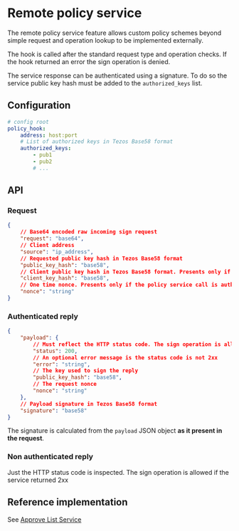 # Remote policy service

The remote policy service feature allows custom policy schemes beyond simple request and operation lookup
to be implemented externally.

The hook is called after the standard request type and operation checks. If the hook returned an error the sign operation is denied.

The service response can be authenticated using a signature. To do so the service public key hash must be added to the `authorized_keys` list.

## Configuration

```yaml
# config root
policy_hook:
    address: host:port
    # List of authorized keys in Tezos Base58 format
    authorized_keys:
        - pub1
        - pub2
        # ...
```

## API

### Request

```json
{
    // Base64 encoded raw incoming sign request
    "request": "base64",
    // Client address
    "source": "ip_address",
    // Requested public key hash in Tezos Base58 format
    "public_key_hash": "base58",
    // Client public key hash in Tezos Base58 format. Presents only if the incoming sign request was authenticated
    "client_key_hash": "base58",
    // One time nonce. Presents only if the policy service call is authenticated
    "nonce": "string"
}
```

### Authenticated reply

```json
{
    "payload": {
        // Must reflect the HTTP status code. The sign operation is allowed if the service returned 2xx
        "status": 200,
        // An optional error message is the status code is not 2xx
	    "error": "string",
        // The key used to sign the reply
	    "public_key_hash": "base58",
        // The request nonce
	    "nonce": "string"
    },
    // Payload signature in Tezos Base58 format
    "signature": "base58"
}
```

The signature is calculated from the `payload` JSON object **as it present in the request**.

### Non authenticated reply

Just the HTTP status code is inspected. The sign operation is allowed if the service returned 2xx

## Reference implementation

See [Approve List Service](/cmd/approve-list-svc)
